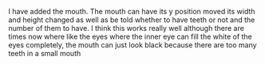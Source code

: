 I have added the mouth. The mouth can have its y position moved its width and height changed as well as be told whether to have teeth or not and the number of them to have. I think this works really well although there are times now where like the eyes where the inner eye can fill the white of the eyes completely, the mouth can just look black because there are too many teeth in a small mouth 